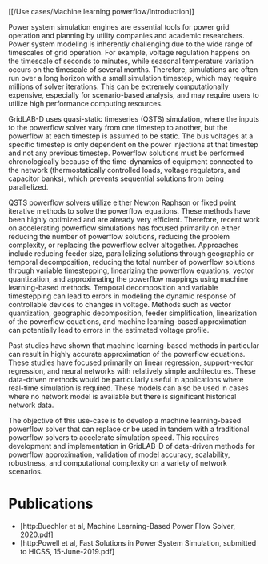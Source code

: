 [[/Use cases/Machine learning powerflow/Introduction]]

Power system simulation engines are essential tools for power grid operation and planning by utility companies and academic researchers. 
Power system modeling is inherently challenging due to the wide range of timescales of grid operation. 
For example, voltage regulation happens on the timescale of seconds to minutes, while seasonal temperature variation occurs on the timescale of several months. 
Therefore, simulations are often run over a long horizon with a small simulation timestep, which may require millions of solver iterations. 
This can be extremely computationally expensive, especially for scenario-based analysis, and may require users to utilize high performance computing resources.

GridLAB-D uses quasi-static timeseries (QSTS) simulation, where the inputs to the powerflow solver vary from one timestep to another, but the powerflow at each timestep is assumed to be static. 
The bus voltages at a specific timestep is only dependent on the power injections at that timestep and not any previous timestep. 
Powerflow solutions must be performed chronologically because of the time-dynamics of equipment connected to the network (thermostatically controlled loads, voltage regulators, and capacitor banks), which prevents sequential solutions from being parallelized.

QSTS powerflow solvers utilize either Newton Raphson or fixed point iterative methods to solve the powerflow equations. 
These methods have been highly optimized and are already very efficient. 
Therefore, recent work on accelerating powerflow simulations has focused primarily on either reducing the number of powerflow solutions, reducing the problem complexity, or replacing the powerflow solver altogether. 
Approaches include reducing feeder size, parallelizing solutions through geographic or temporal decomposition, reducing the total number of powerflow solutions through variable timestepping, linearizing the powerflow equations, vector quantization, and approximating the powerflow mappings using machine learning-based methods. 
Temporal decomposition and variable timestepping can lead to errors in modeling the dynamic response of controllable devices to changes in voltage. 
Methods such as vector quantization, geographic decomposition, feeder simplification, linearization of the powerflow equations, and machine learning-based approximation can potentially lead to errors in the estimated voltage profile.

Past studies have shown that machine learning-based methods in particular can result in highly accurate approximation of the powerflow equations. 
These studies have focused primarily on linear regression, support-vector regression, and neural networks with relatively simple architectures. 
These data-driven methods would be particularly useful in applications where real-time simulation is required. 
These models can also be used in cases where no network model is available but there is significant historical network data.

The objective of this use-case is to develop a machine learning-based powerflow solver that can replace or be used in tandem with a traditional powerflow solvers to accelerate simulation speed. 
This requires development and implementation in GridLAB-D of data-driven methods for powerflow approximation, validation of model accuracy, scalability, robustness, and computational complexity on a variety of network scenarios. 

# Publications

* [http:Buechler et al, Machine Learning-Based Power Flow Solver, 2020.pdf]
* [http:Powell et al, Fast Solutions in Power System Simulation, submitted to HICSS, 15-June-2019.pdf]
